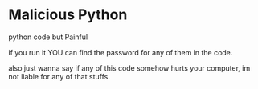 # Malicious Python
python code but Painful


if you run it YOU can find the password for any of them in the code. 


also just wanna say if any of this code somehow hurts your computer, im not liable for any of that stuffs.
